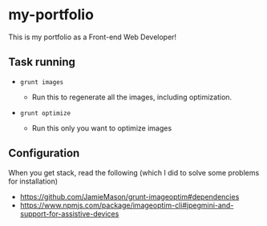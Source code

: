 # my-portfolio
This is my portfolio as a Front-end Web Developer!

## Task running
* `grunt images`
  * Run this to regenerate all the images, including optimization.

* `grunt optimize`
  * Run this only you want to optimize images

## Configuration
When you get stack, read the following (which I did to solve some problems for installation)
* https://github.com/JamieMason/grunt-imageoptim#dependencies
* https://www.npmjs.com/package/imageoptim-cli#jpegmini-and-support-for-assistive-devices

